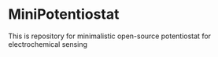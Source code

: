 # MiniPotentiostat
This is repository for minimalistic open-source potentiostat for electrochemical sensing
